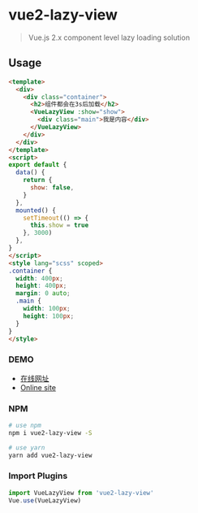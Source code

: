 # vue2-lazy-view

> Vue.js 2.x component level lazy loading solution

## Usage

``` html
<template>
  <div>
    <div class="container">
      <h2>组件都会在3s后加载</h2>
      <VueLazyView :show="show">
        <div class="main">我是内容</div>
      </VueLazyView>
    </div>
  </div>
</template>
<script>
export default {
  data() {
    return {
      show: false,
    }
  },
  mounted() {
    setTimeout(() => {
      this.show = true
    }, 3000)
  },
}
</script>
<style lang="scss" scoped>
.container {
  width: 400px;
  height: 400px;
  margin: 0 auto;
  .main {
    width: 100px;
    height: 100px;
  }
}
</style>


```

### DEMO
- [在线网址](https://coding.algesthesiahunter.top/VueLazyView)
- [Online site](<https://algesthesiahunter.github.io/VueLazyView>)
### NPM

``` bash
# use npm
npm i vue2-lazy-view -S

# use yarn
yarn add vue2-lazy-view
```

### Import Plugins

``` js
import VueLazyView from 'vue2-lazy-view'
Vue.use(VueLazyView)

```
